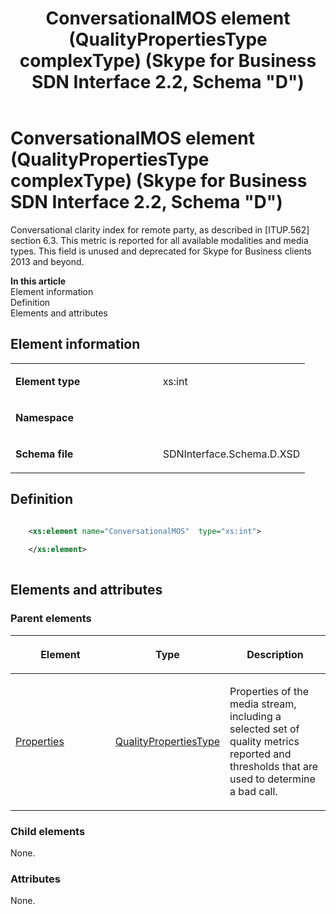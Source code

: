 ﻿---
title: ConversationalMOS element (QualityPropertiesType complexType) (Skype for Business SDN Interface 2.2, Schema "D")
TOCTitle: ConversationalMOS element
ms:assetid: 35454d26-8984-465e-3a2b-0ad9c505bbb9
ms:mtpsurl: https://msdn.microsoft.com/en-us/library/Mt149455(v=office.16)
ms:contentKeyID: 65855402
ms.date: 08/24/2015
mtps_version: v=office.16
dev_langs:
- xml
---

# ConversationalMOS element (QualityPropertiesType complexType) (Skype for Business SDN Interface 2.2, Schema \"D\")

Conversational clarity index for remote party, as described in \[ITUP.562\] section 6.3. This metric is reported for all available modalities and media types. This field is unused and deprecated for Skype for Business clients 2013 and beyond.


**In this article**  
Element information  
Definition  
Elements and attributes  

## Element information

<table>
<colgroup>
<col style="width: 50%" />
<col style="width: 50%" />
</colgroup>
<tbody>
<tr class="odd">
<td><p><strong>Element type</strong></p></td>
<td><p>xs:int</p></td>
</tr>
<tr class="even">
<td><p><strong>Namespace</strong></p></td>
<td><p></p></td>
</tr>
<tr class="odd">
<td><p><strong>Schema file</strong></p></td>
<td><p>SDNInterface.Schema.D.XSD</p></td>
</tr>
</tbody>
</table>


## Definition

``` xml

    <xs:element name="ConversationalMOS"  type="xs:int">
    
    </xs:element>
  
```

## Elements and attributes

### Parent elements

<table>
<colgroup>
<col style="width: 33%" />
<col style="width: 33%" />
<col style="width: 33%" />
</colgroup>
<thead>
<tr class="header">
<th><p>Element</p></th>
<th><p>Type</p></th>
<th><p>Description</p></th>
</tr>
</thead>
<tbody>
<tr class="odd">
<td><p><a href="properties-element-qualitytype-complextype-skype-for-business-sdn-interface-2-2-schema-d.md">Properties</a></p></td>
<td><p><a href="qualitypropertiestype-complextype-skype-for-business-sdn-interface-2-2-schema-d.md">QualityPropertiesType</a></p></td>
<td><p>Properties of the media stream, including a selected set of quality metrics reported and thresholds that are used to determine a bad call.</p></td>
</tr>
</tbody>
</table>


### Child elements

None.

### Attributes

None.

